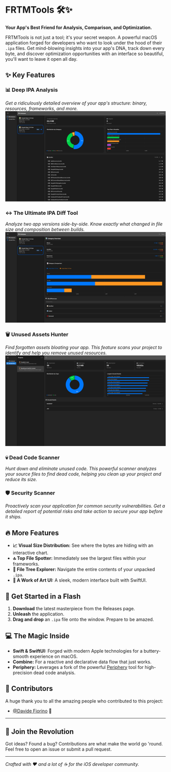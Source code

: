 # FRTMTools 🛠️✨

**Your App's Best Friend for Analysis, Comparison, and Optimization.**

FRTMTools is not just a tool; it's your secret weapon. A powerful macOS application forged for developers who want to look under the hood of their `.ipa` files. Get mind-blowing insights into your app's DNA, track down every byte, and discover optimization opportunities with an interface so beautiful, you'll want to leave it open all day.

## ✨ Key Features

### 📊 Deep IPA Analysis
*Get a ridiculously detailed overview of your app's structure: binary, resources, frameworks, and more.*
![IPA Analysis](.github/Resources/AnalysisViiew.png)

### ↔️ The Ultimate IPA Diff Tool
*Analyze two app versions side-by-side. Know exactly what changed in file size and composition between builds.*
![Compare View](.github/Resources/CompareView.png)

### 🗑️ Unused Assets Hunter
*Find forgotten assets bloating your app. This feature scans your project to identify and help you remove unused resources.*
![Unused Asset Hunter](.github/Resources/UnusedAsset.png)

### 💀 Dead Code Scanner
*Hunt down and eliminate unused code. This powerful scanner analyzes your source files to find dead code, helping you clean up your project and reduce its size.*

### 🛡️ Security Scanner
*Proactively scan your application for common security vulnerabilities. Get a detailed report of potential risks and take action to secure your app before it ships.*

## 🔥 More Features

*   **📈 Visual Size Distribution:** See where the bytes are hiding with an interactive chart.
*   **🔝 Top File Spotter:** Immediately see the largest files within your frameworks.
*   **🌳 File Tree Explorer:** Navigate the entire contents of your unpacked `.ipa`.
*   **🎨 A Work of Art UI:** A sleek, modern interface built with SwiftUI.

## 🚀 Get Started in a Flash

1.  **Download** the latest masterpiece from the Releases page.
2.  **Unleash** the application.
3.  **Drag and drop** an `.ipa` file onto the window. Prepare to be amazed.

## 💻 The Magic Inside

*   **Swift & SwiftUI:** Forged with modern Apple technologies for a buttery-smooth experience on macOS.
*   **Combine:** For a reactive and declarative data flow that just works.
*   **Periphery:** Leverages a fork of the powerful [Periphery](https://github.com/peripheryapp/periphery) tool for high-precision dead code analysis.

## 👥 Contributors

A huge thank you to all the amazing people who contributed to this project:  

- [@Davide Fiorino](https://github.com/DaveFiorino) 🚀

---

## 🙏 Join the Revolution

Got ideas? Found a bug? Contributions are what make the world go 'round. Feel free to open an issue or submit a pull request.

---

*Crafted with ❤️ and a lot of ☕ for the iOS developer community.*